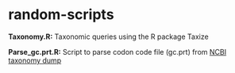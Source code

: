 # random-scripts

**Taxonomy.R:** Taxonomic queries using the R package Taxize

**Parse_gc.prt.R:** Script to parse codon code file (gc.prt) from [NCBI taxonomy dump](https://ftp.ncbi.nlm.nih.gov/pub/taxonomy/new_taxdump/) 
